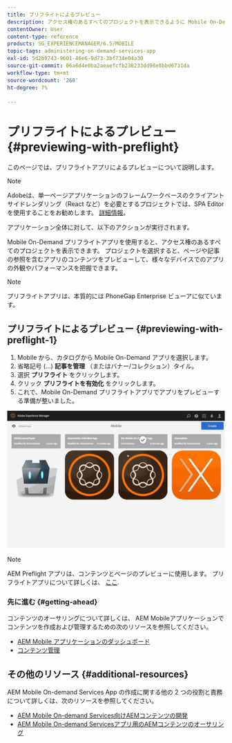 ```yaml
---
title: プリフライトによるプレビュー
description: アクセス権のあるすべてのプロジェクトを表示できるように Mobile On-Demand Preflight アプリを使用する方法を説明します。
contentOwner: User
content-type: reference
products: SG_EXPERIENCEMANAGER/6.5/MOBILE
topic-tags: administering-on-demand-services-app
exl-id: 5d2b9743-9601-46e6-9d73-3bf734e04a30
source-git-commit: 06a6d4e0ba2aeaefcfb238233dd98e8bbd6731da
workflow-type: tm+mt
source-wordcount: '268'
ht-degree: 7%

---
```


# プリフライトによるプレビュー {#previewing-with-preflight}

このページでは、プリフライトアプリによるプレビューについて説明します。

>[!NOTE]
>
>Adobeは、単一ページアプリケーションのフレームワークベースのクライアントサイドレンダリング（React など）を必要とするプロジェクトでは、SPA Editor を使用することをお勧めします。 [詳細情報](/help/sites-developing/spa-overview.md)。

アプリケーション全体に対して、以下のアクションが実行されます。

Mobile On-Demand プリフライトアプリを使用すると、アクセス権のあるすべてのプロジェクトを表示できます。 プロジェクトを選択すると、ページや記事の参照を含むアプリのコンテンツをプレビューして、様々なデバイスでのアプリの外観やパフォーマンスを把握できます。

>[!NOTE]
>
>プリフライトアプリは、本質的には PhoneGap Enterprise ビューアに似ています。

## プリフライトによるプレビュー {#previewing-with-preflight-1}

1. Mobile から、カタログから Mobile On-Demand アプリを選択します。
1. 省略記号 (...) **記事を管理** （またはバナー/コレクション）タイル。
1. 選択 **プリフライト** をクリックします。
1. クリック **プリフライトを有効化** をクリックします。
1. これで、Mobile On-Demand プリフライトアプリでアプリをプレビューする準備が整いました。

![chlimage_1-8](assets/chlimage_1-8.gif)

>[!NOTE]
>
>AEM Preflight アプリは、コンテンツとページのプレビューに使用します。 プリフライトアプリについて詳しくは、 [ここ](https://helpx.adobe.com/digital-publishing-solution/help/aem-mobile-end-of-life-faq.html).
>

### 先に進む {#getting-ahead}

コンテンツのオーサリングについて詳しくは、 AEM Mobileアプリケーションでコンテンツを作成および管理するための次のリソースを参照してください。

* [AEM Mobile アプリケーションのダッシュボード](/help/mobile/mobile-apps-ondemand-application-dashboard.md)
* [コンテンツ管理](/help/mobile/mobile-apps-ondemand-manage-content-ondemand.md)

## その他のリソース {#additional-resources}

AEM Mobile On-demand Services App の作成に関する他の 2 つの役割と責務について詳しくは、次のリソースを参照してください。

* [AEM Mobile On-demand Services向けAEMコンテンツの開発](/help/mobile/aem-mobile-on-demand.md)
* [AEM Mobile On-demand Servicesアプリ用のAEMコンテンツのオーサリング](/help/mobile/mobile-apps-ondemand.md)
